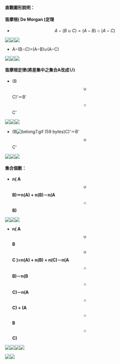 #### 直觀圖形說明：

#### 笛摩根\( De Morgan \)定理

* $$A-(B\cup C)=(A-B)\cap (A-C)$$

![](/assets/demorga1-1.png)![](/assets/demorga1-2.png)![](/assets/demorga1-3.png)

* A−\(B∩C\)=\(A−B\)∪\(A−C\)

![](/assets/demorga2-1.png)![](/assets/demorga2-2.png)![](/assets/demorga2-3.png)

#### 笛摩根定律\(將差集中之集合A改成Ｕ\)

* \(B$$\cup$$C\)'＝B'$$\cap$$C'   

![](/assets/demorga3-1.png)![](/assets/demorga3-2.png)![](/assets/demorga3-3.png)

* \(B![](https://market.cloud.edu.tw/content/senior/math/tn_t2/math_net/NUBCC/Course/chp1-1/belong7.gif "belong7.gif \(59 bytes\)")C\)'＝B'$$\cup$$C'  

![](/assets/demorga4-1.png)![](/assets/demorga4-2.png)![](/assets/demorga4-3.png)

#### 集合個數：

* **n\( A**$$\cup$$**B\)＝n\(A\) + n\(B\)－n\(A**$$\cap$$**B\)**

![](/assets/num1-1.jpg)![](/assets/num1-2.jpg)![](/assets/num1-3.jpg)

* **n\( A**$$\cup$$**B**$$\cup$$**C \)=n\(A\) + n\(B\) + n\(C\)－n\(A**$$\cap$$**B\)－n\(B**$$\cap$$**C\)－n\(A**$$\cap$$**C\) + \(A**$$\cap$$**B**$$\cap$$**C\)**

![](/assets/num2-1.png)![](/assets/num2-2.png)![](/assets/num2-3.png)![](/assets/num2-4.png)

![](/assets/num2-5.png)![](/assets/num2-6.png)

